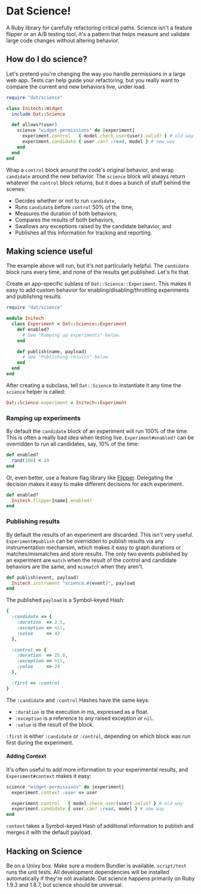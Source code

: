 # Dat Science!

A Ruby library for carefully refactoring critical paths. Science isn't a feature
flipper or an A/B testing tool, it's a pattern that helps measure and validate
large code changes without altering behavior.

## How do I do science?

Let's pretend you're changing the way you handle permissions in a large web app.
Tests can help guide your refactoring, but you really want to compare the
current and new behaviors live, under load.

```ruby
require "dat/science"

class Initech::Widget
  include Dat::Science

  def allows?(user)
    science "widget-permissions" do |experiment|
      experiment.control   { model.check_user(user).valid? } # old way
      experiment.candidate { user.can? :read, model } # new way
    end
  end
end
```

Wrap a `control` block around the code's original behavior, and wrap `candidate`
around the new behavior. The `science` block will always return whatever the
`control` block returns, but it does a bunch of stuff behind the scenes:

* Decides whether or not to run `candidate`,
* Runs `candidate` before `control` 50% of the time,
* Measures the duration of both behaviors,
* Compares the results of both behaviors,
* Swallows any exceptions raised by the candidate behavior, and
* Publishes all this information for tracking and reporting.

## Making science useful

The example above will run, but it's not particularly helpful. The `candidate`
block runs every time, and none of the results get published. Let's fix that.

Create an app-specific sublass of `Dat::Science::Experiment`. This makes it easy
to add custom behavior for enabling/disabling/throttling experiments and
publishing results.

```ruby
require "dat/science"

module Initech
  class Experiment < Dat::Science::Experiment
    def enabled?
      # See "Ramping up experiments" below.
    end

    def publish(name, payload)
      # See "Publishing results" below.
    end
  end
end
```

After creating a subclass, tell `Dat::Science` to instantiate it any time the
`science` helper is called:

```ruby
Dat::Science.experiment = Initech::Experiment
```

### Ramping up experiments

By default the `candidate` block of an experiment will run 100% of the time.
This is often a really bad idea when testing live. `Experiment#enabled?` can be
overridden to run all candidates, say, 10% of the time:

```ruby
def enabled?
  rand(100) < 10
end
```

Or, even better, use a feature flag library like [Flipper][]. Delegating the
decision makes it easy to make different decisions for each experiment.

[Flipper]: https://github.com/jnunemaker/flipper

```ruby
def enabled?
  Initech.flipper[name].enabled?
end
```

### Publishing results

By default the results of an experiment are discarded. This isn't very useful.
`Experiment#publish` can be overridden to publish results via any
instrumentation mechansim, which makes it easy to graph durations or
matches/mismatches and store results. The only two events published by an
experiment are `match` when the result of the control and candidate behaviors
are the same, and `mismatch` when they aren't.

```ruby
def publish(event, payload)
  Initech.instrument "science.#{event}", payload
end
```

The published `payload` is a Symbol-keyed Hash:

```ruby
{
  :candidate => {
    :duration  => 2.5,
    :exception => nil,
    :value     => 42
  },

  :control => {
    :duration  => 25.0,
    :exception => nil,
    :value     => 24
  },

  :first => :control
}
```

The `:candidate` and `:control` Hashes have the same keys:

* `:duration` is the execution in ms, expressed as a float.
* `:exception` is a reference to any raised exception or `nil`.
* `:value` is the result of the block.

`:first` is either `:candidate` or `:control`, depending on which block was run
first during the experiment.

#### Adding Context

It's often useful to add more information to your experimental results, and
`Experiment#context` makes it easy:

```ruby
science "widget-permissions" do |experiment|
  experiment.context :user => user

  experiment.control   { model.check_user(user).valid? } # old way
  experiment.candidate { user.can? :read, model } # new way
end
```

`context` takes a Symbol-keyed Hash of additional information to
publish and merges it with the default payload.

## Hacking on Science

Be on a Unixy box. Make sure a modern Bundler is available.
`script/test` runs the unit tests. All development dependencies will
be installed automatically if they're not available. Dat science
happens primarily on Ruby 1.9.3 and 1.8.7, but science should be
universal.
